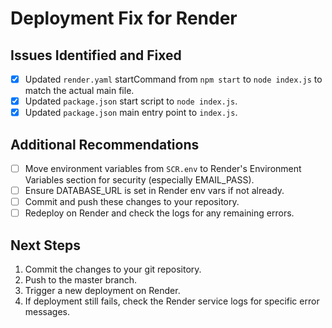 # Deployment Fix for Render

## Issues Identified and Fixed
- [x] Updated `render.yaml` startCommand from `npm start` to `node index.js` to match the actual main file.
- [x] Updated `package.json` start script to `node index.js`.
- [x] Updated `package.json` main entry point to `index.js`.

## Additional Recommendations
- [ ] Move environment variables from `SCR.env` to Render's Environment Variables section for security (especially EMAIL_PASS).
- [ ] Ensure DATABASE_URL is set in Render env vars if not already.
- [ ] Commit and push these changes to your repository.
- [ ] Redeploy on Render and check the logs for any remaining errors.

## Next Steps
1. Commit the changes to your git repository.
2. Push to the master branch.
3. Trigger a new deployment on Render.
4. If deployment still fails, check the Render service logs for specific error messages.
